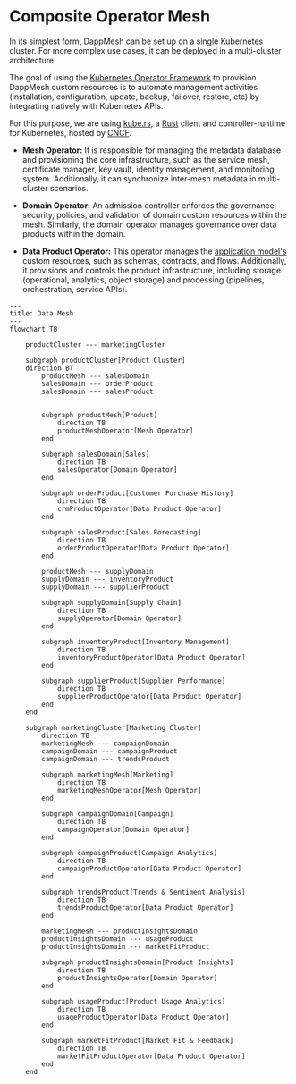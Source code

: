 # Composite Operator Mesh

In its simplest form, DappMesh can be set up on a single Kubernetes cluster. For more complex use cases, it can be deployed in a multi-cluster architecture.

The goal of using the [Kubernetes Operator Framework](https://operatorframework.io/) to provision DappMesh custom resources is to automate management activities (installation, configuration, update, backup, failover, restore, etc) by integrating natively with Kubernetes APIs.

For this purpose, we are using [kube.rs](https://kube.rs/), a [Rust](https://www.rust-lang.org/) client and controller-runtime for Kubernetes, hosted by [CNCF](https://www.cncf.io/).

- **Mesh Operator:** It is responsible for managing the metadata database and provisioning the core infrastructure, such as the service mesh, certificate manager, key vault, identity management, and monitoring system. Additionally, it can synchronize inter-mesh metadata in multi-cluster scenarios.


- **Domain Operator:** An admission controller enforces the governance, security, policies, and validation of domain custom resources within the mesh. Similarly, the domain operator manages governance over data products within the domain.


- **Data Product Operator:** This operator manages the [application model's](./application-model.md) custom resources, such as schemas, contracts, and flows. Additionally, it provisions and controls the product infrastructure, including storage (operational, analytics, object storage) and processing (pipelines, orchestration, service APIs).

```mermaid
---
title: Data Mesh 
---
flowchart TB
    
    productCluster --- marketingCluster

    subgraph productCluster[Product Cluster]
    direction BT
        productMesh --- salesDomain
        salesDomain --- orderProduct
        salesDomain --- salesProduct
    
    
        subgraph productMesh[Product]
            direction TB
            productMeshOperator[Mesh Operator]
        end
        
        subgraph salesDomain[Sales]
            direction TB
            salesOperator[Domain Operator]
        end
    
        subgraph orderProduct[Customer Purchase History]
            direction TB
            crmProductOperator[Data Product Operator] 
        end
    
        subgraph salesProduct[Sales Forecasting]
            direction TB
            orderProductOperator[Data Product Operator]
        end
        
        productMesh --- supplyDomain
        supplyDomain --- inventoryProduct
        supplyDomain --- supplierProduct

        subgraph supplyDomain[Supply Chain]
            direction TB
            supplyOperator[Domain Operator]
        end

        subgraph inventoryProduct[Inventory Management]
            direction TB
            inventoryProductOperator[Data Product Operator]
        end

        subgraph supplierProduct[Supplier Performance]
            direction TB
            supplierProductOperator[Data Product Operator]
        end
    end

    subgraph marketingCluster[Marketing Cluster]
        direction TB
        marketingMesh --- campaignDomain
        campaignDomain --- campaignProduct
        campaignDomain --- trendsProduct

        subgraph marketingMesh[Marketing]
            direction TB
            marketingMeshOperator[Mesh Operator]
        end

        subgraph campaignDomain[Campaign]
            direction TB
            campaignOperator[Domain Operator]
        end

        subgraph campaignProduct[Campaign Analytics]
            direction TB
            campaignProductOperator[Data Product Operator]
        end

        subgraph trendsProduct[Trends & Sentiment Analysis]
            direction TB
            trendsProductOperator[Data Product Operator]
        end

        marketingMesh --- productInsightsDomain
        productInsightsDomain --- usageProduct
        productInsightsDomain --- marketFitProduct

        subgraph productInsightsDomain[Product Insights]
            direction TB
            productInsightsOperator[Domain Operator]
        end

        subgraph usageProduct[Product Usage Analytics]
            direction TB
            usageProductOperator[Data Product Operator]
        end

        subgraph marketFitProduct[Market Fit & Feedback]
            direction TB
            marketFitProductOperator[Data Product Operator]
        end
    end
```